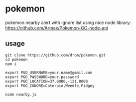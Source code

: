 # pokemon
pokemon nearby alert with ignore list
using nice node library: https://github.com/Armax/Pokemon-GO-node-api

## usage

```
git clone https://github.com/drom/pokemon.git
cd pokemon
npm i

export PGO_USERNAME=your.name@gmail.com
export PGO_PASSWORD=your.password
export PGO_LOCATION=37.0000,-121.0000
export PGO_IGNORE=Caterpie,Weedle,Pidgey

node nearby.js
```
